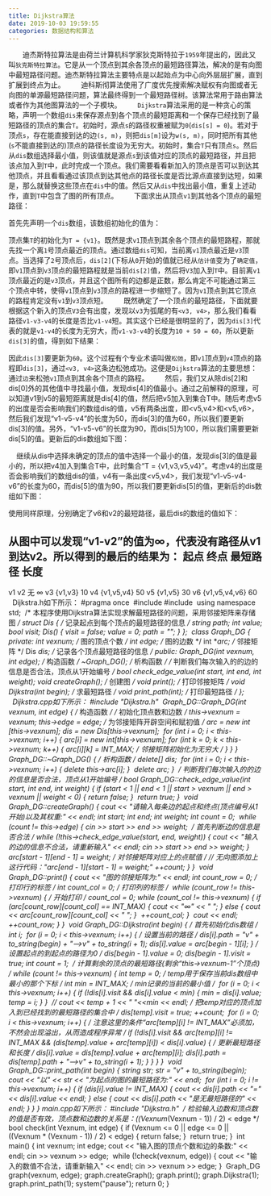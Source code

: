 ```yaml
---
title: Dijkstra算法
date: 2019-10-03 19:59:55
categories: 数据结构和算法
---
```

&emsp;&emsp;迪杰斯特拉算法是由荷兰计算机科学家狄克斯特拉于`1959`年提出的，因此又叫`狄克斯特拉算法`。它是从一个顶点到其余各顶点的最短路径算法，解决的是有向图中最短路径问题。迪杰斯特拉算法主要特点是以起始点为中心向外层层扩展，直到扩展到终点为止。
&emsp;&emsp;迪科斯彻算法使用了广度优先搜索解决赋权有向图或者无向图的单源最短路径问题，算法最终得到一个最短路径树。该算法常用于路由算法或者作为其他图算法的一个子模块。
&emsp;&emsp;`Dijkstra`算法采用的是一种贪心的策略，声明一个数组`dis`来保存源点到各个顶点的最短距离和一个保存已经找到了最短路径的顶点的集合`T`。初始时，源点`s`的路径权重被赋为`0`(`dis[s] = 0`)。若对于顶点`s`，存在能直接到达的边`(s, m)`，则把`dis[m]`设为`w(s, m)`，同时把所有其他(`s`不能直接到达的)顶点的路径长度设为无穷大。初始时，集合`T`只有顶点`s`。然后从`dis`数组选择最小值，则该值就是源点`s`到该值对应的顶点的最短路径，并且把该点加入到`T`中，此时完成一个顶点。我们需要看看新加入的顶点是否可以到达其他顶点，并且看看通过该顶点到达其他点的路径长度是否比源点直接到达短，如果是，那么就替换这些顶点在`dis`中的值。然后又从`dis`中找出最小值，重复上述动作，直到`T`中包含了图的所有顶点。
&emsp;&emsp;下面求出从顶点`v1`到其他各个顶点的最短路径：

首先先声明一个`dis`数组，该数组初始化的值为：

顶点集`T`的初始化为`T = {v1}`。既然是求`v1`顶点到其余各个顶点的最短路程，那就先找一个离`1`号顶点最近的顶点。通过数组`dis`可知，当前离`v1`顶点最近是`v3`顶点。当选择了`2`号顶点后，`dis[2]`(下标从`0`开始)的值就已经从`估计值`变为了`确定值`，即`v1`顶点到`v3`顶点的最短路程就是当前`dis[2]`值，然后将`V3`加入到`T`中。目前离`v1`顶点最近的是`v3`顶点，并且这个图所有的边都是正数，那么肯定不可能通过第三个顶点中转，使得`v1`顶点到`v3`顶点的路程进一步缩短了。因为`v1`顶点到其它顶点的路程肯定没有`v1`到`v3`顶点短。
&emsp;&emsp;既然确定了一个顶点的最短路径，下面就要根据这个新入的顶点`V3`会有出度，发现以`v3`为弧尾的有`<v3, v4>`，那么我们看看路径`v1-v3-v4`的长度是否比`v1-v4`短。其实这个已经是很明显的了，因为`dis[3]`代表的就是`v1-v4`的长度为无穷大，而`v1-v3-v4`的长度为`10 + 50 = 60`，所以更新`dis[3]`的值，得到如下结果：

因此`dis[3]`要更新为`60`。这个过程有个专业术语叫做`松弛`，即`v1`顶点到`v4`顶点的路程即`dis[3]`，通过`<v3, v4>`这条边松弛成功。这便是`Dijkstra`算法的主要思想：通过`边`来松弛`v1`顶点到其余各个顶点的路程。
&emsp;&emsp;然后，我们又从除dis[2]和dis[0]外的其他值中寻找最小值，发现dis[4]的值最小。通过之前解释的原理，可以知道v1到v5的最短距离就是dis[4]的值，然后把v5加入到集合T中。随后考虑v5的出度是否会影响我们的数组dis的值，v5有两条出度，即<v5,v4>和<v5,v6>，然后我们发现“v1-v5-v4”的长度为50，而dis[3]的值为60，所以我们要更新dis[3]的值。另外，“v1-v5-v6”的长度为90，而dis[5]为100，所以我们需要更新dis[5]的值。更新后的dis数组如下图：

    继续从dis中选择未确定的顶点的值中选择一个最小的值，发现dis[3]的值是最小的，所以把v4加入到集合T中，此时集合“T = {v1,v3,v5,v4}”。考虑v4的出度是否会影响我们的数组dis的值，v4有一条出度<v5,v4>，我们发现“v1-v5-v4-v6”的长度为60，而dis[5]的值为90，所以我们要更新dis[5]的值，更新后的dis数组如下图：

使用同样原理，分别确定了v6和v2的最短路径，最后dis的数组的值如下：

从图中可以发现“v1-v2”的值为∞，代表没有路径从v1到达v2。所以得到的最后的结果为：
起点  终点  最短路径       长度
-------------------------------
v1    v2    无             ∞
      v3    {v1,v3}        10
      v4    {v1,v5,v4}     50
      v5    {v1,v5}        30
      v6    {v1,v5,v4,v6}  60
    Dijkstra.h如下所示：
#pragma once
​
#include <iostream>
#include <string>
​
using namespace std;
​
/* 本程序使用Dijkstra算法实现求解最短路径的问题，采用邻接矩阵来存储图 */
struct Dis { /* 记录起点到每个顶点的最短路径的信息 */
    string path;
    int value;
    bool visit;
    Dis() {
        visit = false;
        value = 0;
        path = "";
    }
};
​
class Graph_DG {
private:
    int vexnum; /* 图的顶点个数 */
    int edge;   /* 图的边数 */
    int **arc;  /* 邻接矩阵 */
    Dis *dis;   /* 记录各个顶点最短路径的信息 */
public:
    Graph_DG(int vexnum, int edge); /* 构造函数 */
    ~Graph_DG(); /* 析构函数 */
    /* 判断我们每次输入的的边的信息是否合法，顶点从1开始编号 */
    bool check_edge_value(int start, int end, int weight);
    void createGraph(); /* 创建图 */
    void print(); /* 打印邻接矩阵 */
    void Dijkstra(int begin); /* 求最短路径 */
    void print_path(int); /* 打印最短路径 */
};
    Dijkstra.cpp如下所示：
#include "Dijkstra.h"
​
Graph_DG::Graph_DG(int vexnum, int edge) { /* 构造函数 */
    /* 初始化顶点数和边数 */
    this->vexnum = vexnum;
    this->edge = edge;
    /* 为邻接矩阵开辟空间和赋初值 */
    arc = new int *[this->vexnum];
    dis = new Dis[this->vexnum];
​
    for (int i = 0; i < this->vexnum; i++) {
        arc[i] = new int[this->vexnum];
​
        for (int k = 0; k < this->vexnum; k++) {
            arc[i][k] = INT_MAX; /* 邻接矩阵初始化为无穷大 */
        }
    }
}
​
Graph_DG::~Graph_DG() { /* 析构函数 */
    delete[] dis;
​
    for (int i = 0; i < this->vexnum; i++) {
        delete this->arc[i];
    }
​
    delete arc;
}
​
/* 判断我们每次输入的的边的信息是否合法，顶点从1开始编号 */
bool Graph_DG::check_edge_value(int start, int end, int weight) {
    if (start < 1 || end < 1 || start > vexnum || end > vexnum || weight < 0) {
        return false;
    }
​
    return true;
}
​
void Graph_DG::createGraph() {
    cout << "请输入每条边的起点和终点(顶点编号从1开始)以及其权重:" << endl;
    int start;
    int end;
    int weight;
    int count = 0;
​
    while (count != this->edge) {
        cin >> start >> end >> weight;
​
        /* 首先判断边的信息是否合法 */
        while (!this->check_edge_value(start, end, weight)) {
            cout << "输入的边的信息不合法，请重新输入" << endl;
            cin >> start >> end >> weight;
        }
​
        arc[start - 1][end - 1] = weight; /* 对邻接矩阵对应上的点赋值 */
                                          // 无向图添加上这行代码："arc[end - 1][start - 1] = weight;"
        ++count;
    }
}
​
void Graph_DG::print() {
    cout << "图的邻接矩阵为:" << endl;
    int count_row = 0; /* 打印行的标签 */
    int count_col = 0; /* 打印列的标签 */
​
    while (count_row != this->vexnum) { /* 开始打印 */
        count_col = 0;
​
        while (count_col != this->vexnum) {
            if (arc[count_row][count_col] == INT_MAX) {
                cout << "∞" << " ";
            }
            else {
                cout << arc[count_row][count_col] << " ";
            }
​
            ++count_col;
        }
​
        cout << endl;
        ++count_row;
    }
}
​
void Graph_DG::Dijkstra(int begin) {
    /* 首先初始化dis数组 */
    int i;
​
    for (i = 0; i < this->vexnum; i++) {
        /* 设置当前的路径 */
        dis[i].path = "v" + to_string(begin) + "-->v" + to_string(i + 1);
        dis[i].value = arc[begin - 1][i];
    }
​
    /* 设置起点的到起点的路径为0 */
    dis[begin - 1].value = 0;
    dis[begin - 1].visit = true;
    int count = 1;
​
    /* 计算剩余的顶点的最短路径(剩余“this->vexnum-1”个顶点) */
    while (count != this->vexnum) {
        int temp = 0; /* temp用于保存当前dis数组中最小的那个下标 */
        int min = INT_MAX; /* min记录的当前的最小值 */
​
        for (i = 0; i < this->vexnum; i++) {
            if (!dis[i].visit && dis[i].value < min) {
                min = dis[i].value;
                temp = i;
            }
        }
​
        // cout << temp + 1 << "  "<<min << endl;
        /* 把temp对应的顶点加入到已经找到的最短路径的集合中 */
        dis[temp].visit = true;
        ++count;
​
        for (i = 0; i < this->vexnum; i++) {
            /* 注意这里的条件“arc[temp][i] != INT_MAX”必须加，不然会出现溢出，从而造成程序异常 */
            if (!dis[i].visit && arc[temp][i] != INT_MAX && (dis[temp].value + arc[temp][i]) < dis[i].value) {
                /* 更新最短路径和长度 */
                dis[i].value = dis[temp].value + arc[temp][i];
                dis[i].path = dis[temp].path + "-->v" + to_string(i + 1);
            }
        }
    }
}
​
void Graph_DG::print_path(int begin) {
    string str;
    str = "v" + to_string(begin);
    cout << "以" << str << "为起点的图的最短路径为:" << endl;
​
    for (int i = 0; i != this->vexnum; i++) {
        if (dis[i].value != INT_MAX) {
            cout << dis[i].path << "=" << dis[i].value << endl;
        }
        else {
            cout << dis[i].path << "是无最短路径的" << endl;
        }
    }
}
main.cpp如下所示：
#include "Dijkstra.h"
​
/* 检验输入边数和顶点数的值是否有效，顶点数和边数的关系是：((Vexnum*(Vexnum - 1)) / 2) < edge */
bool check(int Vexnum, int edge) {
    if (Vexnum <= 0 || edge <= 0 || ((Vexnum * (Vexnum - 1)) / 2) < edge) {
        return false;
    }
​
    return true;
}
​
int main() {
    int vexnum;
    int edge;
    cout << "输入图的顶点个数和边的条数:" << endl;
    cin >> vexnum >> edge;
​
    while (!check(vexnum, edge)) {
        cout << "输入的数值不合法，请重新输入" << endl;
        cin >> vexnum >> edge;
    }
​
    Graph_DG graph(vexnum, edge);
    graph.createGraph();
    graph.print();
    graph.Dijkstra(1);
    graph.print_path(1);
    system("pause");
    return 0;
}
